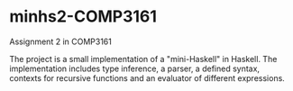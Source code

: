 # minhs2-COMP3161
Assignment 2 in COMP3161

The project is a small implementation of a "mini-Haskell" in Haskell. The implementation includes type inference, a parser, a defined syntax, contexts for recursive functions and an evaluator of different expressions.
